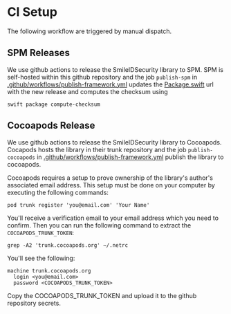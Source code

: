 # CI Setup

The following workflow are triggered by manual dispatch.

## SPM Releases
We use github actions to release the SmileIDSecurity library to SPM. SPM is self-hosted within this github repository and the job `publish-spm` in [.github/workflows/publish-framework.yml](https://github.com/smileidentity/smile-id-security/blob/main/.github/workflows/publish-framework.yml) updates the [Package.swift](https://github.com/smileidentity/smile-id-security/blob/main/Package.swift) url with the new release and computes the checksum using 

```
swift package compute-checksum
```

## Cocoapods Release
We use github actions to release the SmileIDSecurity library to Cocoapods. Cocapods hosts the library in their trunk repository and the job `publish-cocoapods` in [.github/workflows/publish-framework.yml](https://github.com/smileidentity/smile-id-security/blob/main/.github/workflows/publish-framework.yml) publish the library to cocoapods.

Cocoapods requires a setup to prove ownership of the library's author's associated email address. This setup must be done on your computer by executing the following commands:

```
pod trunk register 'you@email.com' 'Your Name'
```
You'll receive a verification email to your email address which you need to confirm. Then you can run the following command to extract the `COCOAPODS_TRUNK_TOKEN`:

```
grep -A2 'trunk.cocoapods.org' ~/.netrc
```

You'll see the following:

```
machine trunk.cocoapods.org
  login <you@email.com>
  password <COCOAPODS_TRUNK_TOKEN>
```

Copy the COCOAPODS_TRUNK_TOKEN and upload it to the github repository secrets.


